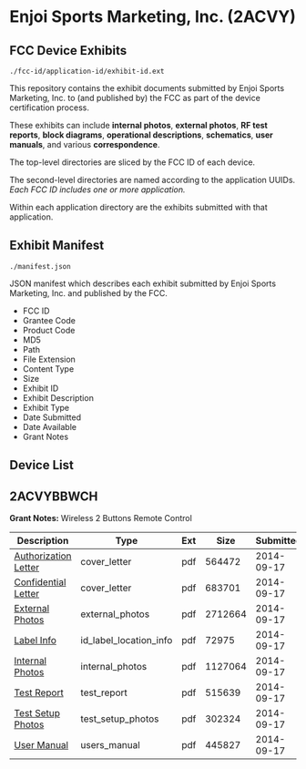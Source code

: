 # Enjoi Sports Marketing, Inc. (2ACVY)
## FCC Device Exhibits

```
./fcc-id/application-id/exhibit-id.ext
```

This repository contains the exhibit documents submitted by Enjoi Sports Marketing, Inc. to (and published by) the FCC as part of the device certification process.

These exhibits can include **internal photos**, **external photos**, **RF test reports**, **block diagrams**, **operational descriptions**, **schematics**, **user manuals**, and various **correspondence**.

The top-level directories are sliced by the FCC ID of each device.

The second-level directories are named according to the application UUIDs. *Each FCC ID includes one or more application.*

Within each application directory are the exhibits submitted with that application. 

## Exhibit Manifest

```
./manifest.json
```

JSON manifest which describes each exhibit submitted by Enjoi Sports Marketing, Inc. and published by the FCC.

- FCC ID
- Grantee Code
- Product Code
- MD5
- Path
- File Extension
- Content Type
- Size
- Exhibit ID
- Exhibit Description
- Exhibit Type
- Date Submitted
- Date Available
- Grant Notes

## Device List
## 2ACVYBBWCH
**Grant Notes:** Wireless 2 Buttons Remote Control

| Description | Type | Ext | Size | Submitted | Available |
| ----------- | ---- | --- | ---- | --------- | --------- |
| [Authorization Letter](2ACVYBBWCH/43a09c3161ba99223cf29ef762402b8f/2392028.pdf) | cover_letter | pdf | 564472 | 2014-09-17 | 2014-09-17 |
| [Confidential Letter](2ACVYBBWCH/43a09c3161ba99223cf29ef762402b8f/2392029.pdf) | cover_letter | pdf | 683701 | 2014-09-17 | 2014-09-17 |
| [External Photos](2ACVYBBWCH/43a09c3161ba99223cf29ef762402b8f/2392030.pdf) | external_photos | pdf | 2712664 | 2014-09-17 | 2014-09-17 |
| [Label Info](2ACVYBBWCH/43a09c3161ba99223cf29ef762402b8f/2392035.pdf) | id_label_location_info | pdf | 72975 | 2014-09-17 | 2014-09-17 |
| [Internal Photos](2ACVYBBWCH/43a09c3161ba99223cf29ef762402b8f/2392034.pdf) | internal_photos | pdf | 1127064 | 2014-09-17 | 2014-09-17 |
| [Test Report](2ACVYBBWCH/43a09c3161ba99223cf29ef762402b8f/2392036.pdf) | test_report | pdf | 515639 | 2014-09-17 | 2014-09-17 |
| [Test Setup Photos](2ACVYBBWCH/43a09c3161ba99223cf29ef762402b8f/2392037.pdf) | test_setup_photos | pdf | 302324 | 2014-09-17 | 2014-09-17 |
| [User Manual](2ACVYBBWCH/43a09c3161ba99223cf29ef762402b8f/2392038.pdf) | users_manual | pdf | 445827 | 2014-09-17 | 2014-09-17 |
